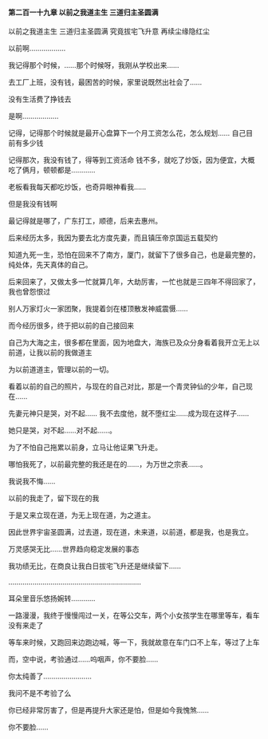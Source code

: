 #### 第二百一十九章 以前之我道主生 三道归主圣圆满

以前之我道主生
三道归主圣圆满
究竟拔宅飞升意
再续尘缘隐红尘



以前啊………………

我记得那个时候，……那个时候呀，我刚从学校出来……

去工厂上班，没有钱，最困苦的时候，家里说既然出社会了……

没有生活费了挣钱去

是啊………………


记得，记得那个时候就是最开心盘算下一个月工资怎么花，怎么规划……
自己目前有多少钱

记得那次，我没有钱了，得等到工资活命
钱不多，就吃了炒饭，因为便宜，大概吃了俩月，顿顿都是…………

老板看我每天都吃炒饭，也奇异眼神看我……


但是我没有钱啊

最记得就是哪了，广东打工，顺德，后来去惠州。


后来经历太多，我因为要去北方度先妻，而且镇压帝京国运五载契约

知道九死一生，恐怕在回来不了南方，厦门，就留下了很多自己，也是最完整的，纯处体，先天真体的自己。


后来回来了，又做太多一忙就算几年，大劫厉害，一忙也就是三四年不得回家了，我也曾怨恨过

别人万家灯火一家团聚，我提着剑在楼顶散发神威震慑……

而今经历很多，终于把以前的自己接回来

自己为大海之主，很多都在里面，因为地盘大，海族已及众分身看着我开立无上以前道，让我以前的我做道主

为以前道道主，管理以前的一切。

看着以前的自己的照片，与现在的自己对比，那是一个青灵钟仙的少年，自己现在……


先妻元神只是哭，对不起……
我不去度他，就不堕红尘……成为现在这样子……

她只是哭，对不起……对不起……。

为了不怕自己拖累以前身，立马让他证果飞升走。


哪怕我死了，以前最完整的我还是在的……，为万世之宗表……。

我说我不悔……

以前的我走了，留下现在的我

于是又来立现在道，为无上现在道，为之道主。

因此世界宇宙圣圆满，过去道，现在道，未来道，以前道，都是我，也是我立。

万灵感哭无比……世界趋向稳定发展的事态

我功绩无比，在商良让我白日拔宅飞升还是继续留下……


…………………………………………………………


耳朵里音乐悠扬婉转…………

一路漫漫，我终于慢慢闯过一关，在等公交车，两个小女孩学生在哪里等车，看车没有来走了

等车来时候，又跑回来边跑边喊，等一下，我就故意在车门口不上车，等过了上车


而，空中说，考验通过……呜咽声，你不要脸……

你太纯善了……………………

我问不是不考验了么

你已经非常厉害了，但是再提升大家还是怕，但是如今我愧煞……

你不要脸……


